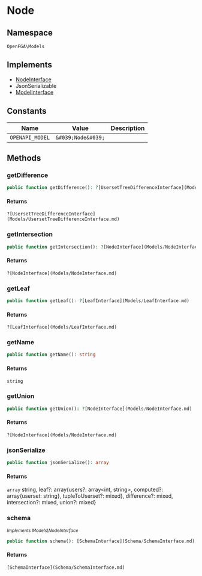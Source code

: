 # Node


## Namespace
`OpenFGA\Models`

## Implements
* [NodeInterface](Models/NodeInterface.md)
* JsonSerializable
* [ModelInterface](Models/ModelInterface.md)

## Constants
| Name | Value | Description |
|------|-------|-------------|
| `OPENAPI_MODEL` | `&#039;Node&#039;` |  |


## Methods
### getDifference


```php
public function getDifference(): ?[UsersetTreeDifferenceInterface](Models/UsersetTreeDifferenceInterface.md)
```



#### Returns
`?[UsersetTreeDifferenceInterface](Models/UsersetTreeDifferenceInterface.md)`

### getIntersection


```php
public function getIntersection(): ?[NodeInterface](Models/NodeInterface.md)
```



#### Returns
`?[NodeInterface](Models/NodeInterface.md)`

### getLeaf


```php
public function getLeaf(): ?[LeafInterface](Models/LeafInterface.md)
```



#### Returns
`?[LeafInterface](Models/LeafInterface.md)`

### getName


```php
public function getName(): string
```



#### Returns
`string`

### getUnion


```php
public function getUnion(): ?[NodeInterface](Models/NodeInterface.md)
```



#### Returns
`?[NodeInterface](Models/NodeInterface.md)`

### jsonSerialize


```php
public function jsonSerialize(): array
```



#### Returns
`array`
 string, leaf?: array{users?: array&lt;int, string&gt;, computed?: array{userset: string}, tupleToUserset?: mixed}, difference?: mixed, intersection?: mixed, union?: mixed}

### schema

*<small>Implements Models\NodeInterface</small>*  

```php
public function schema(): [SchemaInterface](Schema/SchemaInterface.md)
```



#### Returns
`[SchemaInterface](Schema/SchemaInterface.md)`

